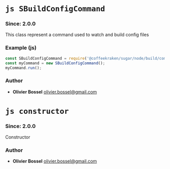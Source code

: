 

<!-- @namespace    sugar.node.build -->

# ```js SBuildConfigCommand ```
### Since: 2.0.0

This class represent a command used to watch and build config files


### Example (js)

```js
const SBuildConfigCommand = require('@coffeekraken/sugar/node/build/commands/SBuildConfigCommand');
const myCommand = new SBuildConfigCommand();
myCommand.run();
```


### Author
- **Olivier Bossel** <a href="mailto:olivier.bossel@gmail.com">olivier.bossel@gmail.com</a> 





# ```js constructor ```
### Since: 2.0.0

Constructor




### Author
- **Olivier Bossel** <a href="mailto:olivier.bossel@gmail.com">olivier.bossel@gmail.com</a> 

